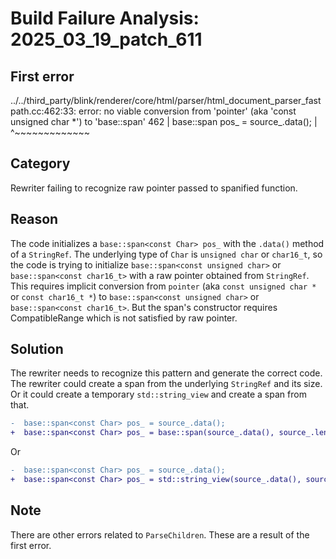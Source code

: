 # Build Failure Analysis: 2025_03_19_patch_611

## First error

../../third_party/blink/renderer/core/html/parser/html_document_parser_fastpath.cc:462:33: error: no viable conversion from 'pointer' (aka 'const unsigned char *') to 'base::span<const unsigned char>'
  462 |   base::span<const Char> pos_ = source_.data();
      |                                 ^~~~~~~~~~~~~~

## Category
Rewriter failing to recognize raw pointer passed to spanified function.

## Reason
The code initializes a `base::span<const Char> pos_` with the `.data()` method of a `StringRef`. The underlying type of `Char` is `unsigned char` or `char16_t`, so the code is trying to initialize `base::span<const unsigned char>` or `base::span<const char16_t>` with a raw pointer obtained from `StringRef`. This requires implicit conversion from `pointer` (aka `const unsigned char *` or `const char16_t *`) to `base::span<const unsigned char>` or `base::span<const char16_t>`. But the span's constructor requires CompatibleRange which is not satisfied by raw pointer.

## Solution
The rewriter needs to recognize this pattern and generate the correct code. The rewriter could create a span from the underlying `StringRef` and its size. Or it could create a temporary `std::string_view` and create a span from that.

```diff
-  base::span<const Char> pos_ = source_.data();
+  base::span<const Char> pos_ = base::span(source_.data(), source_.length());
```

Or

```diff
-  base::span<const Char> pos_ = source_.data();
+  base::span<const Char> pos_ = std::string_view(source_.data(), source_.length());
```

## Note
There are other errors related to `ParseChildren`. These are a result of the first error.